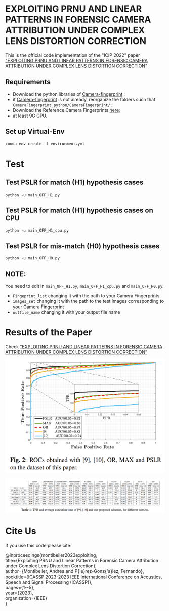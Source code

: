 # EXPLOITING PRNU AND LINEAR PATTERNS IN FORENSIC CAMERA ATTRIBUTION UNDER COMPLEX LENS DISTORTION CORRECTION

This is the official code implementation of the "ICIP 2022" paper ["EXPLOITING PRNU AND LINEAR PATTERNS IN FORENSIC CAMERA ATTRIBUTION
UNDER COMPLEX LENS DISTORTION CORRECTION"](https://ieeexplore.ieee.org/abstract/document/10096605)

## Requirements

- Download the python libraries of [Camera-fingerprint](https://dde.binghamton.edu/download/camera_fingerprint/) ;
 - if [Camera-fingerprint](https://dde.binghamton.edu/download/camera_fingerprint/) is not already, reorganize the folders such that ```CameraFingerprint_python/CameraFingerprint/``` ;
 - Download the Reference Camera Fingerprints [here](https://drive.google.com/drive/folders/1SmTu0IoGCSEWFMNOYfrMtXtCg2DznggN?usp=sharing);
 - at least 9G GPU.
## Set up Virtual-Env
```
conda env create -f environment.yml
```

# Test

## Test PSLR for match (H1) hypothesis cases
```
python -u main_OFF_H1.py
```

## Test PSLR for match (H1) hypothesis cases on CPU
```
python -u main_OFF_H1_cpu.py
```

## Test PSLR for mis-match (H0) hypothesis cases
```
python -u main_OFF_H0.py
```

## NOTE:
You need to edit in ```main_OFF_H1.py```, ```main_OFF_H1_cpu.py``` and ```main_OFF_H0.py```:
- ```Fingeprint_list``` changing it with the path to your Camera Fingerprints
- ```images_set``` changing it with the path to the test images corresponding to your Camera Fingerprint
- ```outfile_name``` changing it with your output file name

# Results of the Paper

Check ["EXPLOITING PRNU AND LINEAR PATTERNS IN FORENSIC CAMERA ATTRIBUTION
UNDER COMPLEX LENS DISTORTION CORRECTION"](https://ieeexplore.ieee.org/abstract/document/10096605)

<p align="center">
  <img src="https://github.com/AMontiB/PSLR/blob/main/figs/ROCs.png">
</p>

![tables](https://github.com/AMontiB/PSLR/blob/main/figs/Table.png?raw=true)

# Cite Us
If you use this code please cite: 

@inproceedings{montibeller2023exploiting, \
  title={Exploiting PRNU and Linear Patterns in Forensic Camera Attribution under Complex Lens Distortion Correction}, \
  author={Montibeller, Andrea and P{\'e}rez-Gonz{\'a}lez, Fernando}, \
  booktitle={ICASSP 2023-2023 IEEE International Conference on Acoustics, Speech and Signal Processing (ICASSP)}, \
  pages={1--5}, \
  year={2023}, \
  organization={IEEE} \
}
